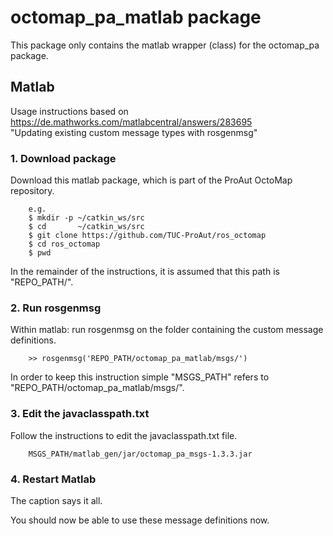 # octomap_pa_matlab package

This package only contains the matlab wrapper (class) for the
octomap_pa package.

## Matlab

Usage instructions based on
  https://de.mathworks.com/matlabcentral/answers/283695 \
"Updating existing custom message types with rosgenmsg"

### 1. Download package
Download this matlab package, which is part of the ProAut OctoMap repository.

~~~~~
    e.g.
    $ mkdir -p ~/catkin_ws/src
    $ cd       ~/catkin_ws/src
    $ git clone https://github.com/TUC-ProAut/ros_octomap
    $ cd ros_octomap
    $ pwd

~~~~~

In the remainder of the instructions, it is assumed that this path is
"REPO_PATH/".

### 2. Run rosgenmsg
Within matlab: run rosgenmsg on the folder containing the custom
message definitions.

~~~~~
    >> rosgenmsg('REPO_PATH/octomap_pa_matlab/msgs/')
~~~~~

In order to keep this instruction simple "MSGS_PATH" refers to
"REPO_PATH/octomap_pa_matlab/msgs/".

### 3. Edit the javaclasspath.txt
Follow the instructions to edit the javaclasspath.txt file.

~~~~~
    MSGS_PATH/matlab_gen/jar/octomap_pa_msgs-1.3.3.jar
~~~~~

### 4. Restart Matlab
The caption says it all.

You should now be able to use these message definitions now.
